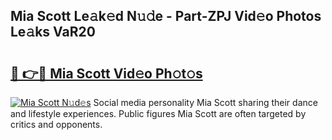 ## Mia Scott Le𝚊k𝚎d N𝚞𝚍e - Part-ZPJ Vid𝚎o Photos Le𝚊ks VaR20

# <h2><a href="http://fbeg7si.evod.top/?m=Mia+Scott">🔗 👉🔴 Mia Scott Vid𝚎o Ph𝚘t𝚘s</a></h2>

[![Mia Scott N𝚞d𝚎s](https://i.imgur.com/8V9OHl7.gif)](http://fbeg7si.evod.top/?m=Mia+Scott)
Social media personality Mia Scott sharing their dance and lifestyle experiences. Public figures Mia Scott are often targeted by critics and opponents. 
